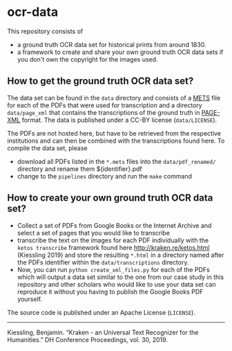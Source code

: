 # ocr-data
This repository consists of 

* a ground truth OCR data set for historical prints from around 1830. 
* a framework to create and share your own ground truth OCR data sets if you don't own the copyright for the images used. 

## How to get the ground truth OCR data set?
The data set can be found in the `data` directory and consists of a [METS](http://www.loc.gov/standards/mets/) file for each of the PDFs that were used for transcription and a directory `data/page_xml` that contains the transcriptions of the ground truth in [PAGE-XML](https://github.com/PRImA-Research-Lab/PAGE-XML) format. The data is published under a CC-BY license (`data/LICENSE`).

The PDFs are not hosted here, but have to be retrieved from the respective institutions and can then be combined with the transcriptions found here. To compile the data set, please

* download all PDFs listed in the `*.mets` files into the `data/pdf_renamed/` directory and rename them ${identifier}.pdf
* change to the `pipelines` directory and run the `make` command

## How to create your own ground truth OCR data set?

* Collect a set of PDFs from Google Books or the Internet Archive and select a set of pages that you would like to transcribe
* transcribe the text on the images for each PDF individually with the `ketos transcribe` framework found here http://kraken.re/ketos.html (Kiessling 2019) and store the resulting `*.html` in a directory named after the PDFs identifier within the `data/transcriptions` directory.
* Now, you can run `python create_xml_files.py` for each of the PDFs which will output a data set similar to the one from our case study in this repository and other scholars who would like to use your data set can reproduce it without you having to publish the Google Books PDF yourself.

The source code is published under an Apache License (`LICENSE`).

___

Kiessling, Benjamin. “Kraken - an Universal Text Recognizer for the Humanities.” DH Conference Proceedings, vol. 30, 2019.
